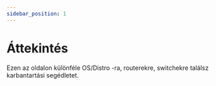 ```yaml
---
sidebar_position: 1
---
```


# Áttekintés

Ezen az oldalon különféle OS/Distro -ra, routerekre, switchekre találsz karbantartási segédletet.